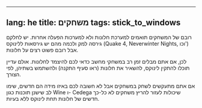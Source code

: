 
---
lang: he
title: משחקים
tags: stick_to_windows
---

 רובם של המשחקים תואמים למערכת חלונות ולא למערכות הפעלה אחרות.
יש לחלקם גירסה למק ולכמה מהם יש גירסאות ללינוקס
(Quake 4, Neverwinter Nights, וכו') אבל רובם פשוט רצים על חלונות.

לכן, אם אתם מבלים זמן רב במשחקי מחשב כדאי לכם להיצמד לחלונות. אולם עדיין תוכלו
להתקין לינוקס, להשאיר את חלונות (ראו סעיף התקנה) ולהשתמש בשתיהן, לפי הצורך.

אם אתם מתעקשים לשחק במשחקים אבל לא חשובה לכם באיזו מידה הם חדשים, שימו לב שישנן תוכנות כגון Wine ו-
Cedega שיכולות לעזור להריץ משחקים לא כל-כך חדשים של חלונות תחת לינוקס ללא בעיות.

